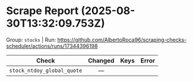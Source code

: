 # Scrape Report (2025-08-30T13:32:09.753Z)

Group: `stocks`  |  Run: https://github.com/AlbertoRoca96/scraping-checks-scheduler/actions/runs/17344396198

| Check | Changed | Keys | Error |
|---|:---:|:--|:--|
| `stock_ntdoy_global_quote` | — |  |  |
